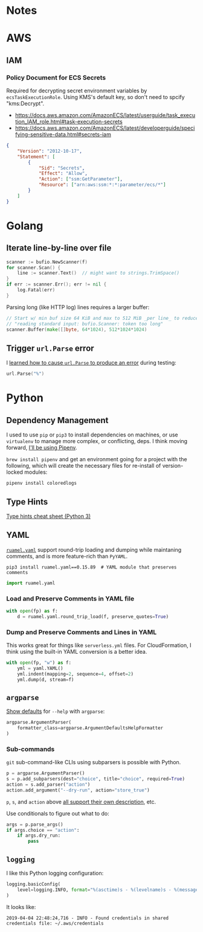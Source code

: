 # Notes

# AWS

## IAM

### Policy Document for ECS Secrets
Required for decrypting secret environment variables by `ecsTaskExecutionRole`.
Using KMS's default key, so don't need to spcify "kms:Decrypt".

* https://docs.aws.amazon.com/AmazonECS/latest/userguide/task_execution_IAM_role.html#task-execution-secrets
* https://docs.aws.amazon.com/AmazonECS/latest/developerguide/specifying-sensitive-data.html#secrets-iam

```json
{
    "Version": "2012-10-17",
    "Statement": [
        {
            "Sid": "Secrets",
            "Effect": "Allow",
            "Action": ["ssm:GetParameter"],
            "Resource": ["arn:aws:ssm:*:*:parameter/ecs/*"]
        }
    ]
}
```

# Golang

## Iterate line-by-line over file

```go
scanner := bufio.NewScanner(f)
for scanner.Scan() {
	line := scanner.Text()  // might want to strings.TrimSpace()
}
if err := scanner.Err(); err != nil {
	log.Fatal(err)
}
```

Parsing long (like HTTP log) lines requires a larger buffer:

```go
// Start w/ min buf size 64 KiB and max to 512 MiB _per line_ to reduce chance of:
// "reading standard input: bufio.Scanner: token too long"
scanner.Buffer(make([]byte, 64*1024), 512*1024*1024)
```

## Trigger `url.Parse` error
I [learned how to cause `url.Parse` to produce an
error](https://golang.org/src/net/url/url_test.go) during testing:

```go
url.Parse("%")
```

# Python

## Dependency Management
I used to use `pip` or `pip3` to install dependencies on machines, or use
`virtualenv` to manage more complex, or conflicting, deps. I think moving
forward, [I'll be using Pipenv](https://pipenv.readthedocs.io/en/latest/).

`brew install pipenv` and get an environment going for a project with the
following, which will create the necessary files for re-install of
version-locked modules:

```
pipenv install coloredlogs
```

## Type Hints
[Type hints cheat sheet (Python
3)](https://mypy.readthedocs.io/en/latest/cheat_sheet_py3.html)

## YAML
[`ruamel.yaml`](https://yaml.readthedocs.io/en/latest/pyyaml.html) support
round-trip loading and dumping while maintaning comments, and is more
feature-rich than `PyYAML`.

```
pip3 install ruamel.yaml==0.15.89  # YAML module that preserves comments
```

```python
import ruamel.yaml
```

### Load and Preserve Comments in YAML file

```python
with open(fp) as f:
    d = ruamel.yaml.round_trip_load(f, preserve_quotes=True)
```

### Dump and Preserve Comments and Lines in YAML
This works great for things like `serverless.yml` files. For CloudFormation, I
think using the built-in YAML conversion is a better idea.

```python
with open(fp, "w") as f:
    yml = yaml.YAML()
    yml.indent(mapping=2, sequence=4, offset=2)
    yml.dump(d, stream=f)
```

## `argparse`
[Show defaults](https://stackoverflow.com/a/12151325/11536029) for `--help`
with `argparse`:

```python
argparse.ArgumentParser(
    formatter_class=argparse.ArgumentDefaultsHelpFormatter
)
```

### Sub-commands
`git` sub-command-like CLIs using subparsers is possible with Python.

```python
p = argparse.ArgumentParser()
s = p.add_subparsers(dest="choice", title="choice", required=True)
action = s.add_parser("action")
action.add_argument("--dry-run", action="store_true")
```

`p`, `s`, and `action` above [all support their own
description](https://docs.python.org/3/library/argparse.html#sub-commands),
etc.

Use conditionals to figure out what to do:

```python
args = p.parse_args()
if args.choice == "action":
    if args.dry_run:
        pass
```

## `logging`
I like this Python logging configuration:

```python
logging.basicConfig(
    level=logging.INFO, format="%(asctime)s - %(levelname)s - %(message)s"
)
```

It looks like:

```
2019-04-04 22:48:24,716 - INFO - Found credentials in shared credentials file: ~/.aws/credentials
```
